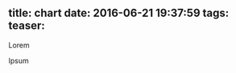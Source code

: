 title: chart
date: 2016-06-21 19:37:59
tags:
teaser:
---

Lorem

<div id="foo"></div>
    

<style>
svg{
    width:100%;
}
path { 
    stroke: steelblue;
    stroke-width: 2;
    fill: none;
}

.axis path,
.axis line {
    fill: none;
    stroke: grey;
    stroke-width: 1;
    shape-rendering: crispEdges;
}

</style>

<script src="http://d3js.org/d3.v3.min.js"></script>

<script>

var margin = {top: 30, right: 50, bottom: 30, left: 50},
    width = 600 - margin.left - margin.right,
    height = 270 - margin.top - margin.bottom;

var parseDate = d3.time.format("%d-%b-%y").parse;

var x = d3.time.scale().range([0, width]);
var y = d3.scale.linear().range([height, 0]);

var xAxis = d3.svg.axis().scale(x)
    .orient("bottom").ticks(5);

var yAxis = d3.svg.axis().scale(y)
    .orient("left").ticks(5);

var valueline = d3.svg.line()
    .x(function(d) { return x(d.date); })
    .y(function(d) { return y(d.close); });
    
var valueline2 = d3.svg.line()
    .x(function(d) { return x(d.date); })
    .y(function(d) { return y(d.open); });
  
var svg = d3.select("#foo")
    .append("svg")
        .attr("width", width + margin.left + margin.right)
        .attr("height", height + margin.top + margin.bottom)
    .append("g")
        .attr("transform", "translate(" + margin.left + "," + margin.top + ")");

// Get the data
d3.csv("/images/data2b.csv", function(error, data) {
    data.forEach(function(d) {
        d.date = parseDate(d.date);
        d.close = +d.close;
        d.open = +d.open;
    });

    // Scale the range of the data
    x.domain(d3.extent(data, function(d) { return d.date; }));
    y.domain([0, d3.max(data, function(d) { return Math.max(d.close, d.open); })]);

    svg.append("path")      // Add the valueline path.
        .attr("class", "line")
        .attr("d", valueline(data));

    svg.append("path")      // Add the valueline2 path.
        .attr("class", "line")
        .style("stroke", "red")
        .attr("d", valueline2(data));

    svg.append("g")         // Add the X Axis
        .attr("class", "x axis")
        .attr("transform", "translate(0," + height + ")")
        .call(xAxis);

    svg.append("g")         // Add the Y Axis
        .attr("class", "y axis")
        .call(yAxis);

    svg.append("text")
        .attr("transform", "translate(" + (width+3) + "," + y(data[0].open) + ")")
        .attr("dy", ".35em")
        .attr("text-anchor", "start")
        .style("fill", "red")
        .text("Open");

    svg.append("text")
        .attr("transform", "translate(" + (width+3) + "," + y(data[0].close) + ")")
        .attr("dy", ".35em")
        .attr("text-anchor", "start")
        .style("fill", "steelblue")
        .text("Close");

console.log(data.length-1);
console.log(data[data.length-1].open);
console.log(data[0].open);
console.log(y(data[0].open));
console.log(y(data[0].close));

});

</script>

Ipsum